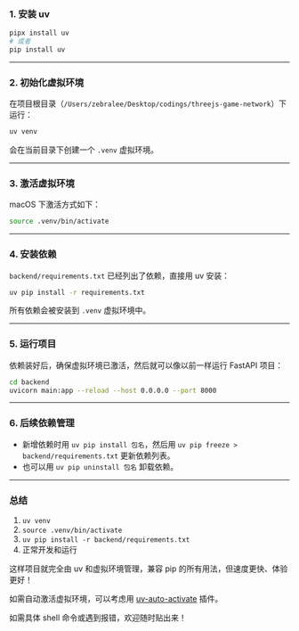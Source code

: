 
### 1. 安装 uv

```bash
pipx install uv
# 或者
pip install uv
```

---

### 2. 初始化虚拟环境

在项目根目录（`/Users/zebralee/Desktop/codings/threejs-game-network`）下运行：

```bash
uv venv
```

会在当前目录下创建一个 `.venv` 虚拟环境。

---

### 3. 激活虚拟环境

macOS 下激活方式如下：

```bash
source .venv/bin/activate
```

---

### 4. 安装依赖

`backend/requirements.txt` 已经列出了依赖，直接用 uv 安装：

```bash
uv pip install -r requirements.txt
```

所有依赖会被安装到 `.venv` 虚拟环境中。

---

### 5. 运行项目

依赖装好后，确保虚拟环境已激活，然后就可以像以前一样运行 FastAPI 项目：

```bash
cd backend
uvicorn main:app --reload --host 0.0.0.0 --port 8000
```

---

### 6. 后续依赖管理

- 新增依赖时用 `uv pip install 包名`，然后用 `uv pip freeze > backend/requirements.txt` 更新依赖列表。
- 也可以用 `uv pip uninstall 包名` 卸载依赖。

---

### 总结

1. `uv venv`
2. `source .venv/bin/activate`
3. `uv pip install -r backend/requirements.txt`
4. 正常开发和运行

这样项目就完全由 uv 和虚拟环境管理，兼容 pip 的所有用法，但速度更快、体验更好！

如需自动激活虚拟环境，可以考虑用 [uv-auto-activate](https://github.com/astral-sh/uv#auto-activation) 插件。

如需具体 shell 命令或遇到报错，欢迎随时贴出来！
